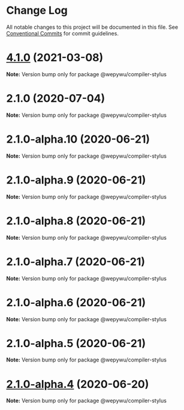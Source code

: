# Change Log

All notable changes to this project will be documented in this file.
See [Conventional Commits](https://conventionalcommits.org) for commit guidelines.

# [4.1.0](https://github.com/zhangli344236745/wepy/compare/v2.1.0...v4.1.0) (2021-03-08)

**Note:** Version bump only for package @wepywu/compiler-stylus






# 2.1.0 (2020-07-04)

**Note:** Version bump only for package @wepywu/compiler-stylus





# 2.1.0-alpha.10 (2020-06-21)

**Note:** Version bump only for package @wepywu/compiler-stylus





# 2.1.0-alpha.9 (2020-06-21)

**Note:** Version bump only for package @wepywu/compiler-stylus





# 2.1.0-alpha.8 (2020-06-21)

**Note:** Version bump only for package @wepywu/compiler-stylus





# 2.1.0-alpha.7 (2020-06-21)

**Note:** Version bump only for package @wepywu/compiler-stylus





# 2.1.0-alpha.6 (2020-06-21)

**Note:** Version bump only for package @wepywu/compiler-stylus





# 2.1.0-alpha.5 (2020-06-21)

**Note:** Version bump only for package @wepywu/compiler-stylus





# [2.1.0-alpha.4](https://github.com/Tencent/wepy/compare/v2.1.0-alpha.2...v2.1.0-alpha.4) (2020-06-20)

**Note:** Version bump only for package @wepywu/compiler-stylus
